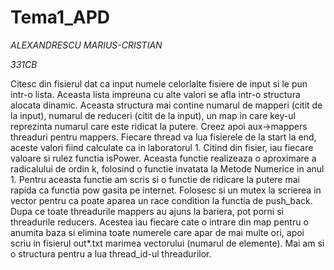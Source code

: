 # Tema1_APD
*ALEXANDRESCU MARIUS-CRISTIAN*

*331CB*

Citesc din fisierul dat ca input numele celorlalte fisiere de input si le pun intr-o lista.
Aceasta lista impreuna cu alte valori se afla intr-o structura alocata dinamic. Aceasta structura
mai contine numarul de mapperi (citit de la input), numarul de reduceri (citit de la input),
un map in care key-ul reprezinta numarul care este ridicat la putere. Creez apoi
aux->mappers threaduri pentru mappers. Fiecare thread va lua fisierele de la start la end,
aceste valori fiind calculate ca in laboratorul 1. Citind din fisier, iau fiecare valoare
si rulez functia isPower. Aceasta functie realizeaza o aproximare a radicalului de ordin k,
folosind o functie invatata la Metode Numerice in anul 1. Pentru aceasta functie am scris si
o functie de ridicare la putere mai rapida ca functia pow gasita pe internet. Folosesc si un
mutex la scrierea in vector pentru ca poate aparea un race condition la functia de push_back.
Dupa ce toate threadurile mappers au ajuns la bariera, pot porni si threadurile reducers.
Acestea iau fiecare cate o intrare din map pentru o anumita baza si elimina toate numerele
care apar de mai multe ori, apoi scriu in fisierul out*.txt marimea vectorului (numarul de elemente).
Mai am si o structura pentru a lua thread_id-ul threadurilor.

